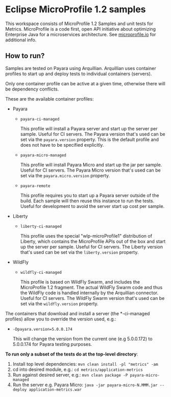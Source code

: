# Eclipse MicroProfile 1.2 samples #

This workspace consists of MicroProfile 1.2 Samples and unit tests for Metrics. MicroProfile is a code first, open API initiative about optimizing Enterprise Java for a microservices architecture.  See [microprofile.io](https://microprofile.io) for additional info.

## How to run? ##

Samples are tested on Payara using Arquillian. Arquillian uses container profiles to start up and deploy tests to individual containers (servers). 

Only one container profile can be active at a given time, otherwise there will be dependency conflicts.

These are the available container profiles:

* Payara
  * ``payara-ci-managed``
    
      This profile will install a Payara server and start up the server per sample.
      Useful for CI servers. The Payara version that's used can be set via the ``payara.version`` property.
      This is the default profile and does not have to be specified explicitly.
      
  * ``payara-micro-managed``
    
      This profile will install Payara Micro and start up the jar per sample.
      Useful for CI servers. The Payara Micro version that's used can be set via the ``payara.micro.version`` property.

  * ``payara-remote``
    
      This profile requires you to start up a Payara server outside of the build. Each sample will then
      reuse this instance to run the tests.
      Useful for development to avoid the server start up cost per sample.
 * Liberty      
   * ``liberty-ci-managed``
  
      This profile uses the special "wlp-microProfile1" distribution of Liberty, which contains the MicroProfile APIs out of the box
      and start up the server per sample. 
      Useful for CI servers. The Liberty version that's used can be set via the ``liberty.version`` property.
 * WildFly      
   * ``wildfly-ci-managed``

      This profile is based on WildFly Swarm, and includes the MicroProfile 1.2 fragment. The actual WildFly Swarm code and thus
      the WildFly code is handled internally by the Arquillian connector. 
      Useful for CI servers. The WildFly Swarm version that's used can be set via the ``wildfly.version`` property.
    
The containers that download and install a server (the \*-ci-managed profiles) allow you to override the version used, e.g.:

* `-Dpayara.version=5.0.0.174`

    This will change the version from the current one (e.g 5.0.0.172) to 5.0.0.174 for Payara testing purposes.


**To run only a subset of the tests do at the top-level directory**:

1. Install top level dependencies: ``mvn clean install -pl "metrics" -am``
1. cd into desired module, e.g.: ``cd metrics/application-metrics``
1. Run against desired server, e.g.: ``mvn clean package -P payara-micro-managed``
1. Run the server e.g. Payara Micro: ``java -jar payara-micro-N.MMM.jar --deploy application-metrics.war``
